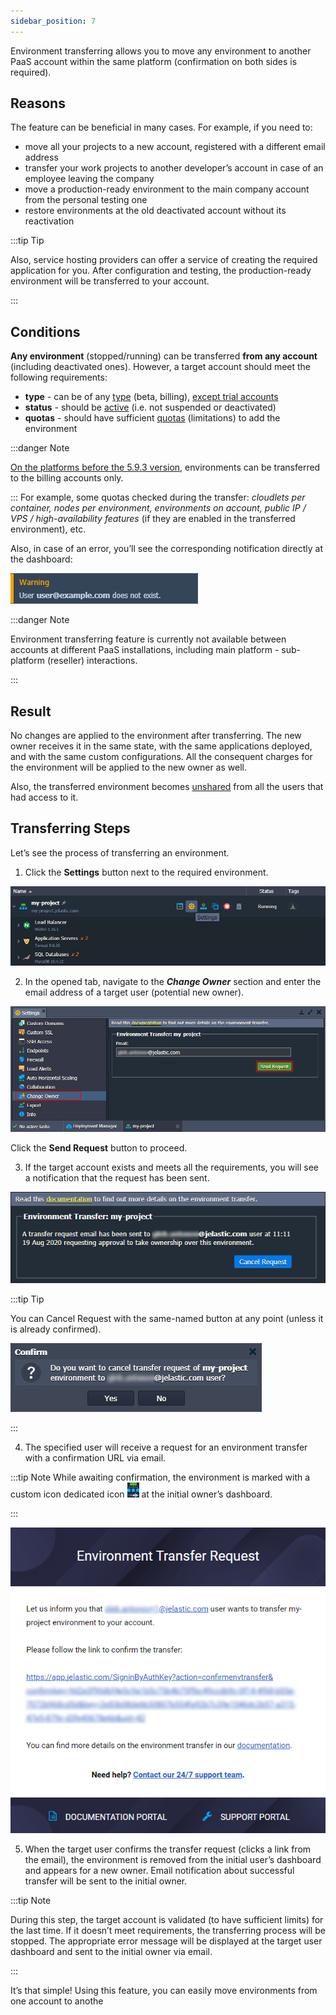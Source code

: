 ```yaml
---
sidebar_position: 7
---
```


Environment transferring allows you to move any environment to another PaaS account within the same platform (confirmation on both sides is required).

## Reasons

The feature can be beneficial in many cases. For example, if you need to:

- move all your projects to a new account, registered with a different email address
- transfer your work projects to another developer’s account in case of an employee leaving the company
- move a production-ready environment to the main company account from the personal testing one
- restore environments at the old deactivated account without its reactivation

:::tip Tip

Also, service hosting providers can offer a service of creating the required application for you. After configuration and testing, the production-ready environment will be transferred to your account.

:::

## Conditions

**Any environment** (stopped/running) can be transferred **from any account** (including deactivated ones). However, a target account should meet the following requirements:

- **type** - can be of any [type](/docs/Account&Pricing/Account%20Types) (beta, billing), <u>except trial accounts</u>
- **status** - should be [active](/docs/Account&Pricing/Account%20Statuses) (i.e. not suspended or deactivated)
- **quotas** - should have sufficient [quotas](/docs/Account&Pricing/Quotas%20System) (limitations) to add the environment

:::danger Note

<u>On the platforms before the 5.9.3 version</u>, environments can be transferred to the billing accounts only.

:::
For example, some quotas checked during the transfer: _cloudlets per container, nodes per environment, environments on account, public IP / VPS / high-availability features_ (if they are enabled in the transferred environment), etc.

Also, in case of an error, you’ll see the corresponding notification directly at the dashboard:

<div style={{
    display:'flex',
    justifyContent: 'center',
    margin: '0 0 1rem 0'
}}>

![Locale Dropdown](./img/EnvironmentTransferring/01-environment-transfer-error.png)

</div>

:::danger Note

Environment transferring feature is currently not available between accounts at different PaaS installations, including main platform - sub-platform (reseller) interactions.

:::

## Result

No changes are applied to the environment after transferring. The new owner receives it in the same state, with the same applications deployed, and with the same custom configurations. All the consequent charges for the environment will be applied to the new owner as well.

Also, the transferred environment becomes [unshared](/docs/EnvironmentManagement/Share%20Environment) from all the users that had access to it.

## Transferring Steps

Let’s see the process of transferring an environment.

1. Click the **Settings** button next to the required environment.

<div style={{
    display:'flex',
    justifyContent: 'center',
    margin: '0 0 1rem 0'
}}>

![Locale Dropdown](./img/EnvironmentTransferring/02-environment-settings-button.png)

</div>

2. In the opened tab, navigate to the **_Change Owner_** section and enter the email address of a target user (potential new owner).

<div style={{
    display:'flex',
    justifyContent: 'center',
    margin: '0 0 1rem 0'
}}>

![Locale Dropdown](./img/EnvironmentTransferring/03-send-environment-change-owner-request.png)

</div>

Click the **Send Request** button to proceed.

3. If the target account exists and meets all the requirements, you will see a notification that the request has been sent.

<div style={{
    display:'flex',
    justifyContent: 'center',
    margin: '0 0 1rem 0'
}}>

![Locale Dropdown](./img/EnvironmentTransferring/04-transfer-request-sent.png)

</div>

:::tip Tip

You can Cancel Request with the same-named button at any point (unless it is already confirmed).

<div style={{
    display:'flex',
    justifyContent: 'center',
    margin: '0 0 1rem 0'
}}>

![Locale Dropdown](./img/EnvironmentTransferring/05-cancel-pending-transfer-request.png)

</div>

:::

4. The specified user will receive a request for an environment transfer with a confirmation URL via email.

:::tip Note
While awaiting confirmation, the environment is marked with a custom icon dedicated icon ![Locale Dropdown](./img/EnvironmentTransferring/06-dedicated-icon-for-pending-transfer.png) at the initial owner’s dashboard.

:::

<div style={{
    display:'flex',
    justifyContent: 'center',
    margin: '0 0 1rem 0'
}}>

![Locale Dropdown](./img/EnvironmentTransferring/07-environment-transfer-confirmation-email.png)

</div>

5. When the target user confirms the transfer request (clicks a link from the email), the environment is removed from the initial user’s dashboard and appears for a new owner. Email notification about successful transfer will be sent to the initial owner.

:::tip Note

During this step, the target account is validated (to have sufficient limits) for the last time. If it doesn’t meet requirements, the transferring process will be stopped. The appropriate error message will be displayed at the target user dashboard and sent to the initial owner via email.

:::

It’s that simple! Using this feature, you can easily move environments from one account to anothe

